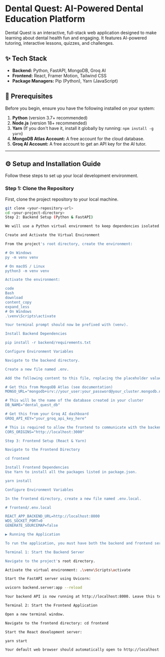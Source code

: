 # Dental Quest: AI-Powered Dental Education Platform

Dental Quest is an interactive, full-stack web application designed to make learning about dental health fun and engaging. It features AI-powered tutoring, interactive lessons, quizzes, and challenges.

## ✨ Tech Stack

-   **Backend:** Python, FastAPI, MongoDB, Groq AI
-   **Frontend:** React, Framer Motion, Tailwind CSS
-   **Package Managers:** Pip (Python), Yarn (JavaScript)

## 🚀 Prerequisites

Before you begin, ensure you have the following installed on your system:

1.  **Python** (version 3.7+ recommended)
2.  **Node.js** (version 18+ recommended)
3.  **Yarn** (If you don't have it, install it globally by running: `npm install -g yarn`)
4.  **MongoDB Atlas Account:** A free account for the cloud database.
5.  **Groq AI Account:** A free account to get an API key for the AI tutor.

---

## ⚙️ Setup and Installation Guide

Follow these steps to set up your local development environment.

### Step 1: Clone the Repository

First, clone the project repository to your local machine.

```bash
git clone <your-repository-url>
cd <your-project-directory>
Step 2: Backend Setup (Python & FastAPI)

We will use a Python virtual environment to keep dependencies isolated.

Create and Activate the Virtual Environment

From the project's root directory, create the environment:

# On Windows
py -m venv venv

# On macOS / Linux
python3 -m venv venv

Activate the environment:

code
Bash
download
content_copy
expand_less
# On Windows
.\venv\Scripts\activate

Your terminal prompt should now be prefixed with (venv).

Install Backend Dependencies

pip install -r backend/requirements.txt

Configure Environment Variables

Navigate to the backend directory.

Create a new file named .env.

Add the following content to this file, replacing the placeholder values with your actual credentials:

# Get this from MongoDB Atlas (see documentation)
MONGO_URL="mongodb+srv://your_user:your_password@your_cluster.mongodb.net/"

# This will be the name of the database created in your cluster
DB_NAME="dental_quest_db"

# Get this from your Groq AI dashboard
GROQ_API_KEY="your_groq_api_key_here"

# This is required to allow the frontend to communicate with the backend
CORS_ORIGINS="http://localhost:3000"

Step 3: Frontend Setup (React & Yarn)

Navigate to the Frontend Directory

cd frontend

Install Frontend Dependencies
Use Yarn to install all the packages listed in package.json.

yarn install

Configure Environment Variables

In the frontend directory, create a new file named .env.local.

# frontend/.env.local

REACT_APP_BACKEND_URL=http://localhost:8000
WDS_SOCKET_PORT=0
GENERATE_SOURCEMAP=false

▶️ Running the Application

To run the application, you must have both the backend and frontend servers running at the same time. You will need to open two separate terminal windows.

Terminal 1: Start the Backend Server

Navigate to the project's root directory.

Activate the virtual environment: .\venv\Scripts\activate

Start the FastAPI server using Uvicorn:

uvicorn backend.server:app --reload

Your backend API is now running at http://localhost:8000. Leave this terminal open.

Terminal 2: Start the Frontend Application

Open a new terminal window.

Navigate to the frontend directory: cd frontend

Start the React development server:

yarn start

Your default web browser should automatically open to http://localhost:3000. The application is now running!
